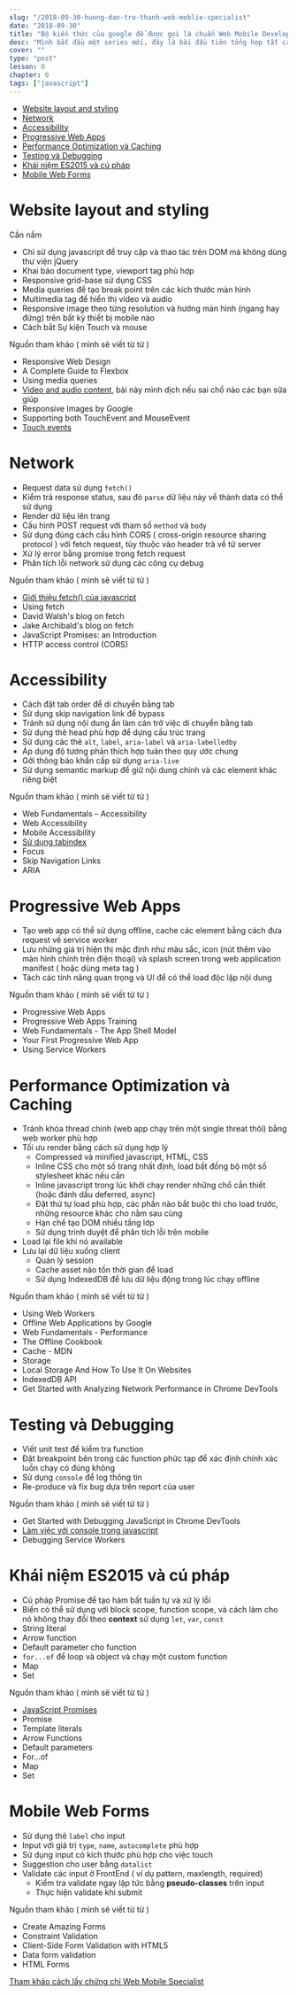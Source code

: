 ```yaml
---
slug: "/2018-09-30-huong-dan-tro-thanh-web-moblie-specialist"
date: "2018-09-30"
title: "Bộ kiến thức của google để được gọi là chuẩn Web Mobile Developer"
desc: "Mình bắt đầu một series mới, đây là bài đầu tiên tổng hợp tất cả những chủ đề sẽ điểm qua trong series này, nắm hết các kiến thức này, các bạn có thể tự tin lấy chứng chỉ Web Mobile Specialist của Google"
cover: ""
type: "post"
lesson: 0
chapter: 0
tags: ["javascript"]
---
```


<!-- TOC -->

- [Website layout and styling](#website-layout-and-styling)
- [Network](#network)
- [Accessibility](#accessibility)
- [Progressive Web Apps](#progressive-web-apps)
- [Performance Optimization và Caching](#performance-optimization-và-caching)
- [Testing và Debugging](#testing-và-debugging)
- [Khái niệm ES2015 và cú pháp](#khái-niệm-es2015-và-cú-pháp)
- [Mobile Web Forms](#mobile-web-forms)

<!-- /TOC -->

# Website layout and styling

Cần nắm

- Chỉ sử dụng javascript để truy cập và thao tác trên DOM mà không dùng thư viện jQuery
- Khai báo document type, viewport tag phù hợp
- Responsive grid-base sử dụng CSS
- Media queries để tạo break point trên các kích thước màn hình
- Multimedia tag để hiển thị video và audio
- Responsive image theo từng resolution và hướng màn hình (ngang hay đứng) trên bất kỳ thiết bị mobile nào
- Cách bắt Sự kiện Touch và mouse

Nguồn tham khảo ( mình sẽ viết từ từ )

- Responsive Web Design
- A Complete Guide to Flexbox
- Using media queries
- [Video and audio content](https://developer.mozilla.org/vi/docs/Learn/HTML/Multimedia_and_embedding/Video_and_audio_content), bài này mình dịch nếu sai chổ nào các bạn sữa giúp
- Responsive Images by Google
- Supporting both TouchEvent and MouseEvent
- [Touch events](https://developer.mozilla.org/vi/docs/Web/API/Touch_events/Supporting_both_TouchEvent_and_MouseEvent)

# Network

- Request data sử dụng `fetch()`
- Kiểm trả response status, sau đó `parse` dữ liệu này về thành data có thể sử dụng
- Render dữ liệu lên trang
- Cấu hình POST request với tham số `method` và `body`
- Sử dụng đúng cách cấu hình CORS ( cross-origin resource sharing protocol ) với fetch request, tùy thuộc vào header trả về từ server
- Xử lý error bằng promise trong fetch request
- Phân tích lỗi network sử dụng các công cụ debug

Nguồn tham khảo ( mình sẽ viết từ từ )

- [Giới thiệu fetch() của javascript](2018-10-01-huong-dan-gioi-thieu-fetch-javascript)
- Using fetch
- David Walsh's blog on fetch
- Jake Archibald's blog on fetch
- JavaScript Promises: an Introduction
- HTTP access control (CORS)

# Accessibility

- Cách đặt tab order để di chuyển bằng tab
- Sử dụng skip navigation link để bypass
- Tránh sử dụng nội dung ẩn làm cản trở việc di chuyển bằng tab
- Sử dụng thẻ head phù hợp để dựng cấu trúc trang
- Sử dụng các thẻ `alt`, `label`, `aria-label` và `aria-labelledby`
- Áp dụng độ tương phản thích hợp tuân theo quy ước chung
- Gởi thông báo khẩn cấp sử dụng `aria-live`
- Sử dụng semantic markup để giữ nội dung chính và các element khác riêng biệt

Nguồn tham khảo ( mình sẽ viết từ từ )

- Web Fundamentals – Accessibility
- Web Accessibility
- Mobile Accessibility
- [Sử dụng tabindex](2018-10-02-huong-dan-su-dung-tabindex-de-di-chuyen/)
- Focus
- Skip Navigation Links
- ARIA

# Progressive Web Apps

- Tạo web app có thể sử dụng offline, cache các element bằng cách đưa request về service worker
- Lưu những giá trị hiện thị mặc định như màu sắc, icon (nút thêm vào màn hình chính trên điện thoại) và splash screen trong web application manifest ( hoặc dùng meta tag )
- Tách các tính năng quan trọng và UI để có thể load độc lập nội dung

Nguồn tham khảo ( mình sẽ viết từ từ )

- Progressive Web Apps
- Progressive Web Apps Training
- Web Fundamentals - The App Shell Model
- Your First Progressive Web App
- Using Service Workers

# Performance Optimization và Caching

- Tránh khóa thread chính (web app chạy trên một single threat thôi) bằng web worker phù hợp
- Tối ưu render bằng cách sử dụng hợp lý
  - Compressed và minified javascript, HTML, CSS
  - Inline CSS cho một số trang nhất định, load bất đồng bộ một số stylesheet khác nếu cần
  - Inline javascript trong lúc khởi chạy render  những chổ cần thiết (hoặc đánh dấu deferred, async)
  - Đặt thứ tự load phù hợp, các phần nào bắt buộc thì cho load trước, những resource khác cho nằm sau cùng
  - Hạn chế tạo DOM nhiều tầng lớp
  - Sử dụng trình duyệt để phân tích lỗi trên mobile
- Load lại file khi nó available
- Lưu lại dữ liệu xuống client
  - Quản lý session
  - Cache asset nào tốn thời gian để load
  - Sử dụng IndexedDB để lưu dữ liệu động trong lúc chạy offline

Nguồn tham khảo ( mình sẽ viết từ từ )

- Using Web Workers
- Offline Web Applications by Google
- Web Fundamentals - Performance
- The Offline Cookbook
- Cache - MDN
- Storage
- Local Storage And How To Use It On Websites
- IndexedDB API
- Get Started with Analyzing Network Performance in Chrome DevTools

# Testing và Debugging

- Viết unit test để kiểm tra function
- Đặt breakpoint bên trong các function phức tạp để xác định chính xác luồn chạy có đúng không
- Sử dụng `console` để log thông tin
- Re-produce và fix bug dựa trên report của user

Nguồn tham khảo ( mình sẽ viết từ từ )

- Get Started with Debugging JavaScript in Chrome DevTools
- [Làm việc với console trong javascript](2018-06-24-huong-dan-lam-viec-voi-console-trong-javascript/)
- Debugging Service Workers

# Khái niệm ES2015 và cú pháp

- Cú pháp Promise để tạo hàm bất tuần tự và xử lý lỗi
- Biến có thể sử dụng với block scope, function scope, và cách làm cho nó không thay đổi theo **context** sử dụng `let`, `var`, `const`
- String literal
- Arrow function
- Default parameter cho function
- `for...of` để loop và object và chạy một custom function
- Map
- Set

Nguồn tham khảo ( mình sẽ viết từ từ )

- [JavaScript Promises](2017-10-12-javascript-promise/)
- Promise
- Template literals
- Arrow Functions
- Default parameters
- For...of
- Map
- Set

# Mobile Web Forms

- Sử dụng thẻ `label` cho input
- Input với giá trị `type`, `name`, `autocomplete` phù hợp
- Sử dụng input có kích thước phù hợp cho việc touch
- Suggestion cho user bằng `datalist`
- Validate các input ở FrontEnd ( ví dụ pattern, maxlength, required)
  - Kiểm tra validate ngay lặp tức bằng **pseudo-classes** trên input
  - Thực hiện validate khi submit

Nguồn tham khảo ( mình sẽ viết từ từ )

- Create Amazing Forms
- Constraint Validation
- Client-Side Form Validation with HTML5
- Data form validation
- HTML Forms

[Tham khảo cách lấy chứng chỉ Web Mobile Specialist](
https://developers.google.com/training/certification/mobile-web-specialist/)
